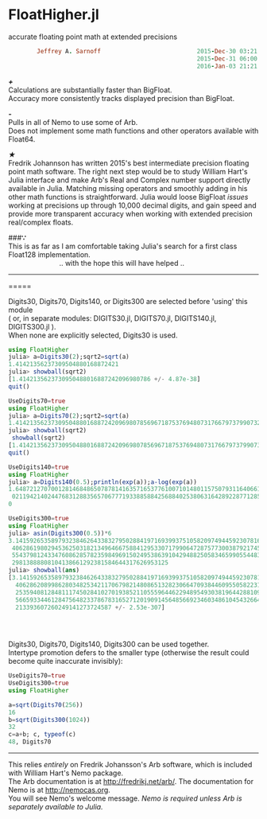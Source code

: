 # FloatHigher.jl
accurate floating point math at extended precisions

```ruby
        Jeffrey A. Sarnoff                           2015-Dec-30 03:21:21 UTC America/New_York
                                                     2015-Dec-31 06:00:00 UTC (multityped ops)
                                                     2016-Jan-03 21:21:21 UTC (DigitsNN renamed)
```                    



*__+__*  
   Calculations are substantially faster than BigFloat.  
   Accuracy more consistently tracks displayed precision than BigFloat.  

*__-__*  
   Pulls in all of Nemo to use some of Arb.  
   Does not implement some math functions and other operators available with Float64.  
   
_★_  
   Fredrik Johannson has written 2015's best intermediate precision floating point math software. The right next step would be to study William Hart's Julia interface and make Arb's Real and Complex number support directly available in Julia. Matching missing operators and smoothly adding in his other math functions is straightforward.  Julia would loose BigFloat *issues* working at precisions up through 10,000 decimal digits,
and gain speed and provide more transparent accuracy when working with extended precision real/complex floats.  

###__∵__  
  This is as far as I am comfortable taking Julia's search for a first class Float128 implementation.  
 &nbsp;&nbsp;&nbsp;&nbsp;&nbsp;&nbsp;&nbsp;&nbsp; &nbsp;&nbsp;&nbsp;&nbsp;&nbsp;&nbsp;&nbsp;&nbsp; &nbsp;&nbsp;&nbsp;&nbsp;&nbsp;&nbsp;&nbsp;&nbsp;.. with the hope this will have helped ..

-----
=====

Digits30, Digits70, Digits140, or Digits300 are selected before 'using' this module   
( or, in separate modules: DIGITS30.jl, DIGITS70.jl, DIGITS140.jl, DIGITS300.jl ).   
When none are explicitly selected, Digits30 is used.  


```julia
using FloatHigher
julia> a=Digits30(2);sqrt2=sqrt(a)
1.41421356237309504880168872421
julia> showball(sqrt2)
[1.4142135623730950488016887242096980786 +/- 4.87e-38]
quit()

UseDigits70=true
using FloatHigher
julia> a=Digits70(2);sqrt2=sqrt(a)
1.414213562373095048801688724209698078569671875376948073176679737990732
julia> showball(sqrt2)
 showball(sqrt2)
[1.4142135623730950488016887242096980785696718753769480731766797379907324784621 +/- 4.99e-77]
quit()

UseDigits140=true
using FloatHigher
julia> a=Digits140(0.5);println(exp(a));a-log(exp(a))
1.648721270700128146848650787814163571653776100710148011575079311640661
 0211942140244768312883565706777193388588425688402538063164289228771285
0

UseDigits300=true
using FloatHigher
julia> asin(Digits300(0.5))*6
3.141592653589793238462643383279502884197169399375105820974944592307816
 4062861980294536250318213496466758841295330717990647287577300387921745
 5543798124334760862857823598496915024953863910429488250583465990554483
 29813888808104138661292381584644317626953125
julia> showball(ans)
[3.141592653589793238462643383279502884197169399375105820974944592307816
  4062862089986280348253421170679821480865132823066470938446095505822317
  2535940812848111745028410270193852110555964462294895493038196442881097
  5665933446128475648233786783165271201909145648566923460348610454326648
  213393607260249141273724587 +/- 2.53e-307]

  
 

```

Digits30, Digits70, Digits140, Digits300 can be used together.  
Intertype promotion defers to the smaller type (otherwise the result could become quite inaccurate invisibly):

```julia
UseDigits70=true
UseDigits300=true
using FloatHigher

a=sqrt(Digits70(256))
16
b=sqrt(Digits300(1024))
32
c=a+b; c, typeof(c)
48, Digits70

```

-----
   

This relies *entirely* on Fredrik Johansson's Arb software, which is included with William Hart's Nemo package.  
The Arb documentation is at http://fredrikj.net/arb/.  The documentation for Nemo is at http://nemocas.org.  
You will see Nemo's welcome message.  _Nemo is required unless Arb is separately available to Julia._

